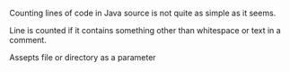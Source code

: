 Counting lines of code in Java source is not quite as simple as it seems.

Line is counted if it contains something other than whitespace or text in a comment.

Assepts file or directory as a parameter

